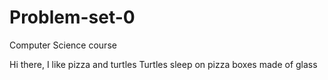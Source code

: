 # Problem-set-0

Computer Science course

Hi there, I like pizza and turtles
Turtles sleep on pizza boxes made of glass

